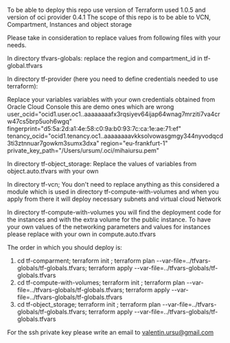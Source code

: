 To be able to deploy this repo use version of Terraform used 1.0.5 and version of oci provider 0.4.1
The scope of this repo is to be able to VCN, Compartment, Instances and object storage

Please take in consideration to replace values from following files with your needs.

In directory tfvars-globals:
replace the region and compartment_id in tf-global.tfvars

In directory tf-provider (here you need to define credentials needed to use terraform):

Replace your variables variables with your own credentials obtained from Oracle Cloud Console this are demo ones which are wrong
user_ocid="ocid1.user.oc1..aaaaaaaafx3rqsiyev64ijap64wnag7mrziti7va4crw47cs5brp5uoh6wgq"
fingerprint="d5:5a:2d:a1:4e:58:c0:9a:b0:93:7c:ca:1e:ae:71:ef"
tenancy_ocid="ocid1.tenancy.oc1..aaaaaaaavkksolvowasgmgy344nyvodqcd3ti3ztnnuar7gowkm3sumx3dxa"
region="eu-frankfurt-1"
private_key_path="/Users/ursum/.oci/mihaiursu.pem"


In directory tf-object_storage:
Replace the values of variables from object.auto.tfvars with your own

In directory tf-vcn;
You don't need to replace anything as this considered a module which is used in directory tf-compute-with-volumes and when you apply
from there it will deploy necessary subnets and virtual cloud Network

In directory tf-compute-with-volumes you will find the deployment code for the instances and with the extra volume for the public instance.
To have your own values of the networking parameters and values for instances please replace with your own in compute.auto.tfvars

The order in which you should deploy is:
1. cd tf-comparment; terraform init ; terraform plan --var-file=../tfvars-globals/tf-globals.tfvars; terraform apply --var-file=../tfvars-globals/tf-globals.tfvars
2.  cd tf-compute-with-volumes; terraform init ; terraform plan --var-file=../tfvars-globals/tf-globals.tfvars; terraform apply --var-file=../tfvars-globals/tf-globals.tfvars
3. cd tf-object_storage; terraform init ; terraform plan --var-file=../tfvars-globals/tf-globals.tfvars; terraform apply --var-file=../tfvars-globals/tf-globals.tfvars


For the ssh private key please write an email to valentin.ursu@gmail.com
